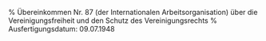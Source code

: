 % Übereinkommen Nr. 87 (der Internationalen Arbeitsorganisation) über die Vereinigungsfreiheit und den Schutz des Vereinigungsrechts
% Ausfertigungsdatum: 09.07.1948
 